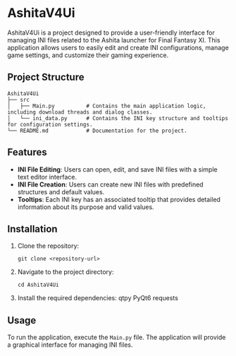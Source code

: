 # AshitaV4Ui

AshitaV4Ui is a project designed to provide a user-friendly interface for managing INI files related to the Ashita launcher for Final Fantasy XI. This application allows users to easily edit and create INI configurations, manage game settings, and customize their gaming experience.

## Project Structure

```
AshitaV4Ui
├── src
│   ├── Main.py          # Contains the main application logic, including download threads and dialog classes.
│   └── ini_data.py      # Contains the INI key structure and tooltips for configuration settings.
└── README.md            # Documentation for the project.
```

## Features

- **INI File Editing**: Users can open, edit, and save INI files with a simple text editor interface.
- **INI File Creation**: Users can create new INI files with predefined structures and default values.
- **Tooltips**: Each INI key has an associated tooltip that provides detailed information about its purpose and valid values.

## Installation

1. Clone the repository:
   ```
   git clone <repository-url>
   ```
2. Navigate to the project directory:
   ```
   cd AshitaV4Ui
   ```
3. Install the required dependencies:
   qtpy
   PyQt6
   requests

## Usage

To run the application, execute the `Main.py` file. The application will provide a graphical interface for managing INI files.

